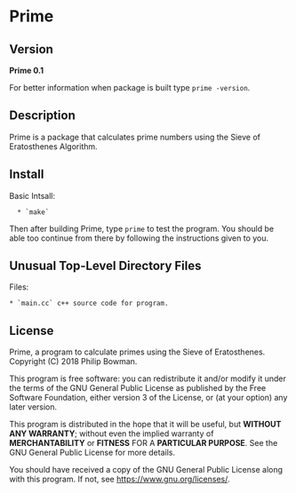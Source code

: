 Prime
=====

## Version

**Prime 0.1**

For better information when package is built type `prime -version`.

## Description

Prime is a package that calculates prime numbers using the Sieve of Eratosthenes Algorithm.

## Install

Basic Intsall:

      * `make`

Then after building Prime, type `prime` to test the program. You should be able too continue from there by following the instructions given to you. 

## Unusual Top-Level Directory Files

Files:

	* `main.cc` c++ source code for program.

## License

Prime, a program to calculate primes using the Sieve of Eratosthenes.
Copyright (C) 2018 Philip Bowman.

This program is free software: you can redistribute it and/or modify
it under the terms of the GNU General Public License as published by
the Free Software Foundation, either version 3 of the License, or
(at your option) any later version.

This program is distributed in the hope that it will be useful,
but **WITHOUT ANY WARRANTY**; without even the implied warranty of
**MERCHANTABILITY** or **FITNESS** FOR A **PARTICULAR PURPOSE**.  See the
GNU General Public License for more details.

You should have received a copy of the GNU General Public License
along with this program.  If not, see <https://www.gnu.org/licenses/>.
